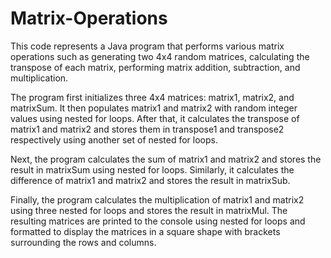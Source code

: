 # Matrix-Operations


This code represents a Java program that performs various matrix operations such as generating two 4x4 random matrices,
calculating the transpose of each matrix, performing matrix addition, subtraction, and multiplication.



The program first initializes three 4x4 matrices: matrix1, matrix2, and matrixSum.
It then populates matrix1 and matrix2 with random integer values using nested for loops.
After that, it calculates the transpose of matrix1 and matrix2 and stores them in transpose1 and transpose2 respectively using another set of nested for loops.



Next, the program calculates the sum of matrix1 and matrix2 and stores the result in matrixSum using nested for loops.
Similarly, it calculates the difference of matrix1 and matrix2 and stores the result in matrixSub.



Finally, the program calculates the multiplication of matrix1 and matrix2 using three nested for loops and stores the result in matrixMul.
The resulting matrices are printed to the console using nested for loops and
formatted to display the matrices in a square shape with brackets surrounding the rows and columns.






